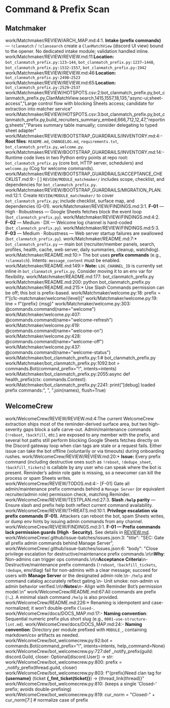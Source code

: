 # Command & Prefix Scan

## Matchmaker
work/Matchmaker/REVIEW/ARCH_MAP.md:4:1. **Intake (prefix commands)** — `!clanmatch` / `!clansearch` create a `ClanMatchView` (discord UI view) bound to the opener. No dedicated intake module; validation handled inline.
work/Matchmaker/REVIEW/REVIEW.md:11:**Location:** `bot_clanmatch_prefix.py:123–144`, `bot_clanmatch_prefix.py:1237–1448`, `bot_clanmatch_prefix.py:1532–1557`, `bot_clanmatch_prefix.py:1942`
work/Matchmaker/REVIEW/REVIEW.md:46:**Location:** `bot_clanmatch_prefix.py:2498–2523`
work/Matchmaker/REVIEW/REVIEW.md:65:**Location:** `bot_clanmatch_prefix.py:2529–2537`
work/Matchmaker/REVIEW/HOTSPOTS.csv:2:bot_clanmatch_prefix.py,bot_clanmatch_prefix.py,ClanMatchView.search,1415,1557,18,135,"async-ui;sheet-access","Large control flow with blocking Sheets access; candidate for extraction into matcher service"
work/Matchmaker/REVIEW/HOTSPOTS.csv:3:bot_clanmatch_prefix.py,bot_clanmatch_prefix.py,build_recruiters_summary_embed,666,712,12,47,"reporting;sheets","Parses summary table manually; consider delegating to typed sheet adapter"
work/Matchmaker/REVIEW/BOOTSTRAP_GUARDRAILS/INVENTORY.md:4:- **Root files**: `README.md`, `CHANGELOG.md`, `requirements.txt`, `bot_clanmatch_prefix.py`, `welcome.py`.
work/Matchmaker/REVIEW/BOOTSTRAP_GUARDRAILS/INVENTORY.md:14:- Runtime code lives in two Python entry points at repo root: `bot_clanmatch_prefix.py` (core bot, HTTP server, schedulers) and `welcome.py` (Cog for welcome commands).
work/Matchmaker/REVIEW/BOOTSTRAP_GUARDRAILS/ACCEPTANCE_CHECKLIST.md:9:- [ ] `REVIEW/MODULE_matchmaker/` includes scope, checklist, and dependencies for `bot_clanmatch_prefix.py`.
work/Matchmaker/REVIEW/BOOTSTRAP_GUARDRAILS/MIGRATION_PLAN.md:12:1. Create `REVIEW/MODULE_matchmaker/` to cover `bot_clanmatch_prefix.py`; include checklist, surface map, and dependencies (G-01).
work/Matchmaker/REVIEW/FINDINGS.md:3:1. **F-01** — High · Robustness — Google Sheets fetches block the event loop (`bot_clanmatch_prefix.py`).
work/Matchmaker/REVIEW/FINDINGS.md:4:2. **F-02** — Medium · DX — Welcome log channel is hard-coded (`bot_clanmatch_prefix.py`).
work/Matchmaker/REVIEW/FINDINGS.md:5:3. **F-03** — Medium · Robustness — Web server startup failures are swallowed (`bot_clanmatch_prefix.py`).
work/Matchmaker/README.md:7:* `bot_clanmatch_prefix.py` — main bot (recruiter/member panels, search, profiles, health, cache, web server, daily summaries, cleanup, watchdog).
work/Matchmaker/README.md:10:> The bot uses **prefix commands** (e.g., `!clanmatch`). Intents: `message_content` must be enabled.
work/Matchmaker/README.md:149:> **Note:** `LOG_CHANNEL_ID` is currently set inline in `bot_clanmatch_prefix.py`. Consider moving it to an env var for flexibility.
work/Matchmaker/README.md:177:   bot_clanmatch_prefix.py
work/Matchmaker/README.md:200:   python bot_clanmatch_prefix.py
work/Matchmaker/README.md:215:* Use Slash Commands permission can be off; this bot is prefix-based.
work/Matchmaker/welcome.py:18:    prefix = f"[c1c-matchmaker/welcome/{level}]"
work/Matchmaker/welcome.py:19:    line = f"{prefix} {msg}"
work/Matchmaker/welcome.py:303:    @commands.command(name="welcome")
work/Matchmaker/welcome.py:407:    @commands.command(name="welcome-refresh")
work/Matchmaker/welcome.py:419:    @commands.command(name="welcome-on")
work/Matchmaker/welcome.py:428:    @commands.command(name="welcome-off")
work/Matchmaker/welcome.py:437:    @commands.command(name="welcome-status")
work/Matchmaker/bot_clanmatch_prefix.py:1:# bot_clanmatch_prefix.py
work/Matchmaker/bot_clanmatch_prefix.py:1092:bot = commands.Bot(command_prefix="!", intents=intents)
work/Matchmaker/bot_clanmatch_prefix.py:2055:async def health_prefix(ctx: commands.Context):
work/Matchmaker/bot_clanmatch_prefix.py:2241:        print("[debug] loaded prefix commands:", ", ".join(names), flush=True)

## WelcomeCrew
work/WelcomeCrew/REVIEW/REVIEW.md:4:The current WelcomeCrew extraction ships most of the reminder-derived surface area, but two high-severity gaps block a safe carve-out. Admin/maintenance commands (`!reboot`, `!backfill`, etc.) are exposed to any member with the prefix, and several hot paths still perform blocking Google Sheets fetches directly on the Discord gateway loop when clan tags are stale or a request fails. Either issue can take the bot offline (voluntarily or via timeouts) during onboarding rushes.
work/WelcomeCrew/REVIEW/REVIEW.md:20:* **Issue:** Every prefix command (including destructive ones such as `!reboot`, `!dedupe_sheet`, `!backfill_tickets`) is callable by any user who can speak where the bot is present. Reminder’s admin role gate is missing, so a newcomer can kill the process or spam Sheets writes.
work/WelcomeCrew/REVIEW/TODOS.md:4:- [F-01] Gate all admin/maintenance prefix commands behind a `Manage Server` (or equivalent recruiter/admin role) permission check, matching Reminder.
work/WelcomeCrew/REVIEW/TESTPLAN.md:27:3. **Slash `/help` parity** — Ensure slash and prefix help both reflect current command availability.
work/WelcomeCrew/REVIEW/THREATS.md:10:1. **Privilege escalation via prefix commands (F-01).** Attackers can reboot the bot, spam Sheets writes, or dump env hints by issuing admin commands from any channel.
work/WelcomeCrew/REVIEW/FINDINGS.md:3:1. **F-01 — Prefix commands lack permission guards (High · Security).** See details in [REVIEW.md](./REVIEW.md#security--f-01-prefix-commands-lack-permission-guards).
work/WelcomeCrew/.github/issue-batches/issues.json:3:    "title": "SEC: Gate all prefix admin commands behind Manage Server",
work/WelcomeCrew/.github/issue-batches/issues.json:6:    "body": "Close privilege escalation for destructive/maintenance prefix commands.\n\n**Why**: Non-admins can trigger ops commands.\n\n**Acceptance Criteria**\n- Destructive/maintenance prefix commands (`!reboot`, `!backfill_tickets`, `!dedupe`, env/diag) fail for non-admins with a clear message; succeed for users with **Manage Server** or the designated admin role.\n- `/help` and command catalog accurately reflect gating.\n- Unit smoke: non-admin vs admin behavior verified.\n\n**Notes**\n- Align with Reminder Bot’s permission model.\n"
work/WelcomeCrew/README.md:67:All commands are prefix (`!…`). A minimal slash command `/help` is also provided.
work/WelcomeCrew/README.md:226:* Renaming is idempotent and case-normalized; it won’t double-prefix `Closed-`.
work/WelcomeCrew/docs/DOCS_MAP.md:17:- **Naming convention**: Sequential numeric prefix plus short slug (e.g., `0001-use-structure-lint.md`).
work/WelcomeCrew/docs/DOCS_MAP.md:24:- **Naming convention**: Directory per module prefixed with `MODULE_`, containing markdown/csv artifacts as needed.
work/WelcomeCrew/bot_welcomecrew.py:92:bot = commands.Bot(command_prefix="!", intents=intents, help_command=None)
work/WelcomeCrew/bot_welcomecrew.py:727:def _notify_prefix(guild: discord.Guild, closer: Optional[discord.User]) -> str:
work/WelcomeCrew/bot_welcomecrew.py:800:    prefix = _notify_prefix(thread.guild, closer)
work/WelcomeCrew/bot_welcomecrew.py:803:        f"{prefix}Need clan tag for **{username}** (ticket **{_fmt_ticket(ticket)}**) → {thread_link(thread)}"
work/WelcomeCrew/bot_welcomecrew.py:810:    (keeps a single 'Closed-' prefix; avoids double-prefixing)
work/WelcomeCrew/bot_welcomecrew.py:819:            cur_norm = "Closed-" + cur_norm[7:]  # normalize case of prefix
